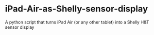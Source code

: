 # iPad-Air-as-Shelly-sensor-display
A python script that turns iPad Air (or any other tablet) into a Shelly H&amp;T sensor display

